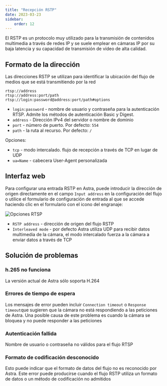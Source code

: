 ```yaml
---
title: "Recepción RSTP"
date: 2023-03-23
sidebar:
    order: 12
---
```


El RSTP es un protocolo muy utilizado para la transmisión de contenidos multimedia a través de redes IP y se suele emplear en cámaras IP por su baja latencia y su capacidad de transmisión de vídeo de alta calidad.

## Formato de la dirección[](/es/astra/receiving/rtsp#address-format)

Las direcciones RSTP se utilizan para identificar la ubicación del flujo de medios que se está transmitiendo por la red

```
rtsp://address
rtsp://address:port/path
rtsp://login:password@address:port/path#options
```

- `login:password` - nombre de usuario y contraseña para la autenticación RTSP. Admite los métodos de autenticación Basic y Digest.
- `address` - Dirección IPv4 del servidor o nombre de dominio
- `port` - número de puerto. Por defecto: `554`
- `path` - la ruta al recurso. Por defecto: `/`

Opciones:

- `tcp` - modo intercalado. flujo de recepción a través de TCP en lugar de UDP
- `ua=Name` - cabecera User-Agent personalizada

## Interfaz web[](/es/astra/receiving/rtsp#web-interface)

Para configurar una entrada RSTP en Astra, puede introducir la dirección de origen directamente en el campo `Input address` en la configuración del flujo o utilice el formulario de configuración de entrada al que se accede haciendo clic en el formulario con el icono del engranaje:

![Opciones RTSP](https://cdn.cesbo.com/help/astra/receiving/ip/rtsp/options.png)

- `RSTP address` - dirección de origen del flujo RSTP
- `Interleaved mode` - por defecto Astra utiliza UDP para recibir datos multimedia de la cámara, el modo intercalado fuerza a la cámara a enviar datos a través de TCP

## Solución de problemas[](/es/astra/receiving/rtsp#troubleshooting)

### h.265 no funciona

La versión actual de Astra sólo soporta H.264

### Errores de tiempo de espera

Los mensajes de error pueden incluir `Connection timeout` o `Response timeout`que sugieren que la cámara no está respondiendo a las peticiones de Astra. Una posible causa de este problema es cuando la cámara se bloquea y no puede responder a las peticiones

### Autenticación fallida

Nombre de usuario o contraseña no válidos para el flujo RTSP

### Formato de codificación desconocido

Esto puede indicar que el formato de datos del flujo no es reconocido por Astra. Este error puede producirse cuando el flujo RSTP utiliza un formato de datos o un método de codificación no admitidos
